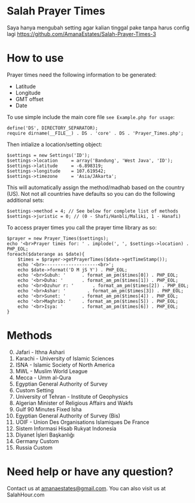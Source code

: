 # Salah Prayer Times

Saya hanya mengubah setting agar kalian tinggal pake tanpa harus config lagi
https://github.com/AmanaEstates/Salah-Prayer-Times-3

# How to use

Prayer times need the following information to be generated:

 - Latitude
 - Longitude
 - GMT offset
 - Date
 
To use simple include the main core file `see Example.php for usage`:

````
define('DS', DIRECTORY_SEPARATOR);
require dirname(__FILE__) . DS . 'core' . DS . 'Prayer_Times.php';
````

Then intialize a location/setting object:

```
$settings = new Settings('ID');
$settings->location     = array('Bandung', 'West Java', 'ID');
$settings->latitude     = -6.898319;
$settings->longitude    = 107.619542;
$settings->timezone     = 'Asia/JAkarta';
```

This will automatically assign the method/madhab based on the country (US). Not not all countries have defaults so you can do the following additional sets:

```
$settings->method = 4; // See below for complete list of methods
$settings->juristic = 0; // (0 - Shafi/Hanbli/Maliki, 1 - Hanafi)
```

To access prayer times you call the prayer time library as so:

```
$prayer = new Prayer_Times($settings);
echo '<br>Prayer times for: ' . implode(', ', $settings->location) . PHP_EOL;
foreach($daterange as $date){
    $times = $prayer->getPrayerTimes($date->getTimeStamp());
    echo '<br>--------------------<br>';
    echo $date->format('D M jS Y') . PHP_EOL;
    echo '<br>Subuh: '      . format_am_pm($times[0]) . PHP_EOL;
    echo '<br>Duha: '       . format_am_pm($times[1]) . PHP_EOL;
    echo '<br>Dzuhur r: '       . format_am_pm($times[2]) . PHP_EOL;
    echo '<br>Ashar: '        . format_am_pm($times[3]) . PHP_EOL;
    echo '<br>Sunet: '      . format_am_pm($times[4]) . PHP_EOL;
    echo '<br>Maghrib: '    . format_am_pm($times[5]) . PHP_EOL;
    echo '<br>Isya: '       . format_am_pm($times[6]) . PHP_EOL;
}
```

# Methods

 0) Jafari - Ithna Ashari
 1) Karachi - University of Islamic Sciences
 2) ISNA - Islamic Society of North America
 3) MWL - Muslim World League
 4) Mecca - Umm al-Qura
 5) Egyptian General Authority of Survey
 6) Custom Setting
 7) University of Tehran - Institute of Geophysics
 8) Algerian Minister of Religious Affairs and Wakfs
 9) Gulf 90 Minutes Fixed Isha
 10) Egyptian General Authority of Survey (Bis)
 11) UOIF - Union Des Organisations Islamiques De France
 12) Sistem Informasi Hisab Rukyat Indonesia
 13) Diyanet İşleri Başkanlığı
 14) Germany Custom
 15) Russia Custom
 
# Need help or have any question?
Contact us at amanaestates@gmail.com. You can also visit us at SalahHour.com

